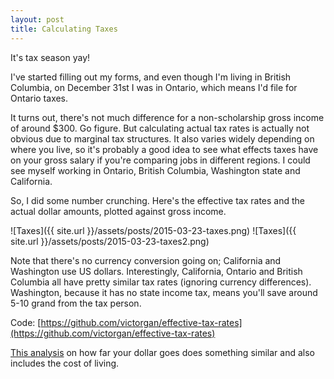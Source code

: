 ```yaml
---
layout: post
title: Calculating Taxes
---
```

It's tax season yay!

I've started filling out my forms, and even though I'm living in British
Columbia, on December 31st I was in Ontario, which means I'd file for Ontario
taxes.

It turns out, there's not much difference for a non-scholarship gross income of
around $300. Go figure. But calculating actual tax rates is actually not obvious
due to marginal tax structures. It also varies widely depending on where you
live, so it's probably a good idea to see what effects taxes have on your gross
salary if you're comparing jobs in different regions. I could see myself working
in Ontario, British Columbia, Washington state and California.

So, I did some number crunching. Here's the effective tax rates and the actual
dollar amounts, plotted against gross income.

![Taxes]({{ site.url }}/assets/posts/2015-03-23-taxes.png)
![Taxes]({{ site.url }}/assets/posts/2015-03-23-taxes2.png)

Note that there's no currency conversion going on; California and Washington use
US dollars. Interestingly, California, Ontario and British Columbia all have
pretty similar tax rates (ignoring currency differences). Washington, because it
has no state income tax, means you'll save around 5-10 grand from the tax
person.

Code: [https://github.com/victorgan/effective-tax-rates](https://github.com/victorgan/effective-tax-rates)

[This analysis](http://tgeonetta.com/cost-of-living-vs-salary-best-cities-for-software-developers-and-engineers/)
on how far your dollar goes does something similar and also includes the cost of
living.

